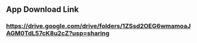 ## App Download Link

### https://drive.google.com/drive/folders/1ZSsd2OEG6wmamoaJAGM0TdL57cK8u2cZ?usp=sharing